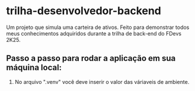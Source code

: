 # trilha-desenvolvedor-backend
Um projeto que simula uma carteira de ativos. Feito para demonstrar todos meus conhecimentos adquiridos durante a trilha de back-end do FDevs 2K25.

## Passo a passo para rodar a aplicação em sua máquina local:
1. No arquivo ".venv" você deve inserir o valor das váriaveis de ambiente.